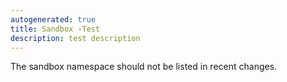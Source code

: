 ```yaml
---
autogenerated: true
title: Sandbox ›Test
description: test description
---
```


The sandbox namespace should not be listed in recent changes.
